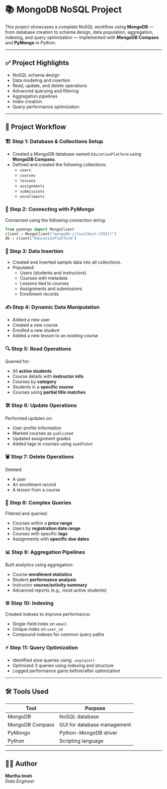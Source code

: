 # 📚 MongoDB NoSQL Project

This project showcases a complete NoSQL workflow using **MongoDB** — from database creation to schema design, data population, aggregation, indexing, and query optimization — implemented with **MongoDB Compass** and **PyMongo** in Python.

---

## ✅ Project Highlights

- NoSQL schema design
- Data modeling and insertion
- Read, update, and delete operations
- Advanced querying and filtering
- Aggregation pipelines
- Index creation
- Query performance optimization

---

## 🚀 Project Workflow

### 🏗️ Step 1: Database & Collections Setup
- Created a MongoDB database named `EducationPlatform` using **MongoDB Compass**.
- Defined and created the following collections:
  - `users`
  - `courses`
  - `lessons`
  - `assignments`
  - `submissions`
  - `enrollments`

### 🔌 Step 2: Connecting with PyMongo
Connected using the following connection string:
```python
from pymongo import MongoClient
client = MongoClient("mongodb://localhost:27017/")
db = client["EducationPlatform"]
```

### 🧩 Step 3: Data Insertion
- Created and inserted sample data into all collections.
- Populated:
  - Users (students and instructors)
  - Courses with metadata
  - Lessons tied to courses
  - Assignments and submissions
  - Enrollment records

### ✍️ Step 4: Dynamic Data Manipulation
- Added a new user
- Created a new course
- Enrolled a new student
- Added a new lesson to an existing course

### 🔍 Step 5: Read Operations
Queried for:
- All **active students**
- Course details with **instructor info**
- Courses by **category**
- Students in a **specific course**
- Courses using **partial title matches**

### 🛠 Step 6: Update Operations
Performed updates on:
- User profile information
- Marked courses as `published`
- Updated assignment grades
- Added tags to courses using `$addToSet`

### 🗑️ Step 7: Delete Operations
Deleted:
- A user
- An enrollment record
- A lesson from a course

### 🧠 Step 8: Complex Queries
Filtered and queried:
- Courses within a **price range**
- Users by **registration date range**
- Courses with specific **tags**
- Assignments with **specific due dates**

### 📊 Step 9: Aggregation Pipelines
Built analytics using aggregation:
- Course **enrollment statistics**
- Student **performance analysis**
- Instructor **course/activity summary**
- Advanced reports (e.g., most active students)

### ⚙️ Step 10: Indexing
Created indexes to improve performance:
- Single-field index on `email`
- Unique index on `user_id`
- Compound indexes for common query paths

### ⚡ Step 11: Query Optimization
- Identified slow queries using `.explain()`
- Optimized 3 queries using indexing and structure
- Logged performance gains before/after optimization

---

## 🛠 Tools Used

| Tool            | Purpose                         |
|-----------------|---------------------------------|
| MongoDB         | NoSQL database                  |
| MongoDB Compass | GUI for database management     |
| PyMongo         | Python-MongoDB driver           |
| Python          | Scripting language              |

---

## 👨‍💻 Author
**Martha Imoh**  
_Data Engineer_